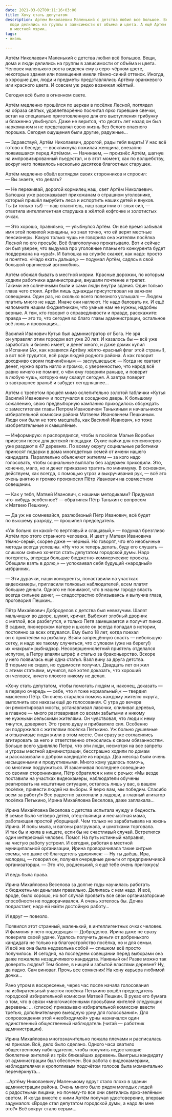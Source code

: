 ```yaml
---
date: 2021-03-02T00:11:16+03:00
title: Хочу стать депутатом
description: Артем Николаевич Маленький с детства любил все большое. Вещи, дома и
  люди делились на группы в зависимости от объема и цвета. А ещё Артем обожал бывать
  в местной мэрии…
tags:
- жизнь

---
```

Артём Николаевич Маленький с&nbsp;детства любил всё большое. Вещи, дома и&nbsp;люди делились на&nbsp;группы в&nbsp;зависимости от&nbsp;объёма и&nbsp;цвета. Человек маленького роста виделся ему в&nbsp;<nobr>серо-чёрном</nobr> цвете, некоторые здания или помещения имели <nobr>тёмно-синий</nobr> оттенок. Иногда, в&nbsp;хорошие дни, люди и&nbsp;предметы представлялись Артёму оранжевого или красного цвета. И&nbsp;совсем уж&nbsp;редко возникал жёлтый.

Сегодня всё было в&nbsp;огненном свете.

Артём медленно прошёлся по&nbsp;церкви в&nbsp;посёлке Лесной, поглядел на&nbsp;образа святых, удовлетворённо посчитал ярко горевшие свечки, встал на&nbsp;специально приготовленную для его выступления трибунку и&nbsp;блаженно улыбнулся. Даже не&nbsp;верится, что десять лет назад он&nbsp;был наркоманом и&nbsp;не&nbsp;представлял свою жизнь без белого опасного порошка. Сегодня ощущения были&nbsp;другие, радужные&hellip;

&mdash;&nbsp;Здравствуй, Артём Николаевич, дорогой, рады тебя видеть! У&nbsp;нас всё готово к&nbsp;беседе,&nbsp;&mdash; воскликнула пожилая женщина, внезапно появившаяся перед Артёмом.
&mdash;&nbsp;Начинаем,&nbsp;&mdash; произнёс Артём, шагнув на&nbsp;импровизированный пьедестал, и&nbsp;в&nbsp;этот момент, как по&nbsp;волшебству, вокруг него появилось несколько десятков благостных старушек.

Артём медленно обвёл взглядом своих сторонников и&nbsp;спросил:
&mdash;&nbsp;Вы&nbsp;знаете, что делать?

&mdash;&nbsp;Не&nbsp;переживай, дорогой кормилец наш, свет Артём Николаевич. Батюшка уже рассказывает прихожанам о&nbsp;страшном уголовнике, который пришёл вырубить леса и&nbsp;испортить наших детей и&nbsp;внуков. Ты&nbsp;(и&nbsp;только ты!)&nbsp;&mdash; наш спаситель, наш защитник от&nbsp;злых сил,&nbsp;&mdash; ответила интеллигентная старушка в&nbsp;жёлтой кофточке и&nbsp;золотистых очках.

&mdash;&nbsp;Это хорошо, правильно,&nbsp;&mdash; улыбнулся Артём. Он&nbsp;всё время забывал имя этой пожилой женщины, но&nbsp;знал точно, что ей&nbsp;верят местные пенсионеры. Какую только чушь не&nbsp;говорила она жителям посёлка Лесной по&nbsp;его просьбе. Всё благополучно прокатывало. Вот и&nbsp;сейчас он&nbsp;был уверен, что выдумка про уголовные планы его конкурента будет поддержана на&nbsp;&laquo;ура!&raquo;. И&nbsp;батюшка на&nbsp;службе скажет, как надо: просто и&nbsp;понятно. &laquo;Надо ехать дальше,&raquo;&nbsp;&mdash; подумал Артём, садясь в&nbsp;свой большой оранжевый автомобиль.

Артём обожал бывать в&nbsp;местной мэрии. Красные дорожки, по&nbsp;которым ходили работники администрации, внушали почтение и&nbsp;трепет. Такими&nbsp;же солнечными были и&nbsp;сами люди внутри здания. Один только глава чего стоил. Артём лишь однажды присутствовал на&nbsp;важном совещании. Один раз, но&nbsp;сколько всего полезного услышал:
&mdash;&nbsp;Людям платить много не&nbsp;надо. Иначе они наглеют. Не&nbsp;надо баловать их. И&nbsp;ещё напомните нашим бюджетникам, что умные нам не&nbsp;нужны, надобны верные. А&nbsp;тем, кто говорит о&nbsp;справедливости и&nbsp;правде, расскажите: правда&nbsp;&mdash; это то, что сегодня во&nbsp;благо главы администрации, остальное всё ложь и&nbsp;провокация&hellip;

Василий Иванович Кутья был администратор от&nbsp;Бога. Не&nbsp;зря он&nbsp;управлял этим городом вот уже 20 лет. И&nbsp;казалось&nbsp;бы&nbsp;&mdash; всё уже заработал: и&nbsp;бизнес имеет, и&nbsp;денег много, и&nbsp;даже домик купил в&nbsp;Испании (Ах, как нравился Артёму <nobr>жёлто-красный</nobr> флаг этой страны!), а&nbsp;вот всё трудится, всё ради людей родного района. А&nbsp;как говорит доходчиво своим подчинённым&nbsp;&mdash; заслушаешься:
&mdash;&nbsp;Когда не&nbsp;хватает денег, нужно врать нагло и&nbsp;громко, с&nbsp;уверенностью, что народ всё равно ничего не&nbsp;помнит, о&nbsp;чём ему говорили раньше, и&nbsp;поверит в&nbsp;любую чушь, которую ему скажут сегодня. А&nbsp;завтра поверит в&nbsp;завтрашнее враньё и&nbsp;забудет сегодняшнее&hellip;

Артём с&nbsp;трепетом прошёл мимо ослепительно золотой таблички &laquo;Кутья Василий Иванович&raquo; и&nbsp;постучался в&nbsp;соседнюю дверь. К&nbsp;большому сожалению, свою предвыборную кампанию приходилось обсуждать с&nbsp;заместителем главы Петром Ивановичем Танькиным и&nbsp;начальником избирательной комиссии района Матвеем Ивановичем Пешкиным. Люди они были не&nbsp;того масштаба, как Василий Иванович, но&nbsp;тоже изобретательные и&nbsp;смышлёные.

&mdash;&nbsp;Информирую: я&nbsp;распорядился, чтобы в&nbsp;посёлок Малые Воробьи привезли песок для детской площадки. Сухие пайки для пенсионеров уже раздают в&nbsp;47 деревнях. По&nbsp;всему округу социальные работники приносят подарки в&nbsp;дома многодетных семей от&nbsp;имени нашего кандидата. Параллельно объясняют жителям&nbsp;&mdash; за&nbsp;кого надо голосовать, чтобы социальные выплаты без задержек приходили. Это, конечно, мало, но&nbsp;и&nbsp;денег приказано тратить по&nbsp;минимуму. В&nbsp;основном, действуем, как всегда, с&nbsp;помощью угроз и&nbsp;выкручивания рук,&nbsp;&mdash; всё это очень внятно и&nbsp;громко произносил Пётр Иванович на&nbsp;совместном совещании.

&mdash;&nbsp;Как у&nbsp;тебя, Матвей Иванович, с&nbsp;нашими методиками? Придумал <nobr>что-нибудь</nobr> особенное? &mdash;&nbsp;обратился Пётр Танькин с&nbsp;вопросом к&nbsp;Матвею Пешкину.

&mdash;&nbsp;Да&nbsp;уж&nbsp;не&nbsp;сомневайся, разлюбезный Пётр Иванович, всё будет по&nbsp;высшему разряду,&nbsp;&mdash; прошипел председатель.

&laquo;Уж&nbsp;больно он&nbsp;<nobr>какой-то</nobr> вертлявый и&nbsp;слащавый,&raquo;&nbsp;&mdash; подумал брезгливо Артём про этого странного человека. И&nbsp;цвет у&nbsp;Матвея Ивановича <nobr>тёмно-серый</nobr>, скорее даже&nbsp;&mdash; чёрный. Но&nbsp;говорят, что его необычные методы всегда успешны. &laquo;Ну&nbsp;что&nbsp;ж теперь делать, буду его слушать&nbsp;&mdash; слишком сильно хочется стать депутатом городской думы. Надо потерпеть, впереди большие <nobr>бюджетно-коммерческие</nobr> проекты. Обещали взять в&nbsp;долю,&raquo;&nbsp;&mdash; успокаивал себя будущий &laquo;народный&raquo; избранник.

&mdash;&nbsp;Эти дурачки, наши конкуренты, понаставили на&nbsp;участках видеокамеры, пригласили толковых наблюдателей, всем платят большие деньги. Одного не&nbsp;понимают, что в&nbsp;нашем городе власть всегда сильнее денег,&nbsp;&mdash; сладострастно облизываясь и&nbsp;выпучив глаза, проговорил Пешкин&hellip;

Пётр Михайлович Доброделов с&nbsp;детства был невезучим. Шалят мальчишки во&nbsp;дворе, шумят, кричат. Выбежит злобный дворник с&nbsp;метлой, все разбегутся, и&nbsp;только Петя замешкается и&nbsp;получит пинка. В&nbsp;садике, пионерском лагере и&nbsp;школе он&nbsp;всегда попадал в&nbsp;истории, постоянно за&nbsp;всех отдувался. Ему было 18 лет, когда поехал он&nbsp;с&nbsp;приятелем на&nbsp;рыбалку. Взяли запрещённую снасть&nbsp;&mdash; небольшую сетку, и&nbsp;надо&nbsp;же такому случиться, что с&nbsp;уловом (уже на&nbsp;берегу!) их&nbsp;&laquo;накрыл&raquo; рыбнадзор. Несовершеннолетний приятель отделался испугом, а&nbsp;Петру впаяли штраф и&nbsp;статью за&nbsp;браконьерство. Вскоре у&nbsp;него появилась ещё одна статья. Взял вину за&nbsp;друга детства. В&nbsp;тюрьме не&nbsp;сидел, но&nbsp;судимости получил. Двадцать лет он&nbsp;жил с&nbsp;этими статьями, мучился, всё хотел доказать, что хороший он&nbsp;человек, ничего плохого никому не&nbsp;делал.

&laquo;Хочу стать депутатом, чтобы помогать людям и, наконец, доказать&nbsp;&mdash; в&nbsp;первую очередь&nbsp;&mdash; себе, что я&nbsp;тоже нормальный,&laquo;&nbsp;&mdash; твердил мысленно Пётр. Он&nbsp;очень старался помочь каждому жителю округа, выполнить все наказы ещё до&nbsp;голосования. С&nbsp;утра до&nbsp;вечера он&nbsp;ремонтировал мосты, устанавливал лавочки, спиливал деревья, а&nbsp;главное&nbsp;&mdash; много разговаривал со&nbsp;всеми забытыми и&nbsp;никому не&nbsp;нужными сельскими жителями. Он&nbsp;чувствовал, что люди к&nbsp;нему тянутся, доверяют. Это грело душу и&nbsp;прибавляло сил. Особенно он&nbsp;подружился с&nbsp;жителями посёлка Петькино. Уж&nbsp;больно душевные и&nbsp;отзывчивые люди жили в&nbsp;этом месте. Они сразу&nbsp;же согласились агитировать за&nbsp;него и&nbsp;ответственно относились к&nbsp;своим обязанностям. Больше всего удивляло Петра, что эти люди, несмотря на&nbsp;все запреты и&nbsp;угрозы местной администрации, бесстрашно ходили по&nbsp;домам и&nbsp;рассказывали о&nbsp;добром кандидате из&nbsp;народа. Два месяца были очень насыщенными и&nbsp;продуктивными. Много кому удалось помочь, со&nbsp;многими подружиться. И&nbsp;заканчивая последнее совещание со&nbsp;своими сторонниками, Пётр обратился к&nbsp;ним с&nbsp;речью: &laquo;Мы&nbsp;везде поставили на&nbsp;участках видеокамеры, наблюдатели обучены реагировать на&nbsp;нештатные ситуации, осталось лишь у&nbsp;вас, в&nbsp;вашем посёлке, привести людей на&nbsp;выборы. Я&nbsp;верю вам, мы&nbsp;победим. Спасибо всем за&nbsp;работу!&raquo; Все радостно захлопали в&nbsp;ладоши, а&nbsp;главный агитатор посёлка Петькино, Ирина Михайловна Веселова, даже заплакала&hellip;

Ирина Михайловна Веселова с&nbsp;детства испытала нужду и&nbsp;бедность. В&nbsp;семье было четверо детей, <nobr>отец-пьяница</nobr> и&nbsp;несчастная мама, работающая простой уборщицей. Чем только не&nbsp;зарабатывала на&nbsp;жизнь Ирина. И&nbsp;полы мыла, и&nbsp;вагоны разгружала, и&nbsp;шмотками торговала. И&nbsp;так&nbsp;бы и&nbsp;жила в&nbsp;нищете, если&nbsp;бы не&nbsp;счастливый случай. Встретился один интересный человек. Помог.&nbsp;На&nbsp;путь истинный направил, на&nbsp;чистую работу устроил. И&nbsp;сегодня, работая в&nbsp;местной муниципальной организации, Ирина проворачивала такие хитрые схемы, что даже её&nbsp;благодетель удивлялся:
&mdash;&nbsp;Ну&nbsp;ты&nbsp;даёшь, Ира, молодец,&nbsp;&mdash; говорил он, получая очередные деньги от&nbsp;предприимчивой организаторши.
&mdash;&nbsp;Это что, родненький, я&nbsp;ещё тебе очень пригожусь!

И&nbsp;ведь была права.

Ирина Михайловна Веселова за&nbsp;долгие годы научилась работать с&nbsp;бюджетными деньгами правильно. Делилась с&nbsp;кем надо. И&nbsp;всё, вроде, было хорошо, но&nbsp;вот случай проявить все свои организаторские способности не&nbsp;подворачивался. А&nbsp;очень хотелось&nbsp;бы. Дочка подрастает, надо ей&nbsp;найти достойную работу&hellip;

И&nbsp;вдруг&nbsp;&mdash; повезло.

Появился этот странный, маленький, в&nbsp;интеллигентных очках человек. И&nbsp;фамилия у&nbsp;него подходящая&nbsp;&mdash; Доброделов. Ирина даже не&nbsp;сразу поверила своей удаче. Удалось получить деньги от&nbsp;добренького кандидата не&nbsp;только на&nbsp;благоустройство посёлка, но&nbsp;и&nbsp;для семьи. И&nbsp;всё&nbsp;же она была недовольна собой&nbsp;&mdash; слишком всё просто получилось. И&nbsp;сегодня, на&nbsp;последнем совещании перед выборами она даже пожалела незадачливого кандидата. Наивный он! Разве можно так доверять людям? Тем более, в&nbsp;нищей и&nbsp;забытой властями деревне? Ну, да&nbsp;ладно. Сам виноват. Прочь все сомнения! На&nbsp;кону карьера любимой дочки&hellip;

Рано утром в&nbsp;воскресенье, через час после начала голосования на&nbsp;избирательный участок посёлка Петькино вошёл председатель городской избирательной комиссии Матвей Пешкин. В&nbsp;руках его бумага о&nbsp;том, что в&nbsp;связи &laquo;многочисленными просьбами жителей следующих деревень: &hellip; (список) приказываю избирательной комиссии ввести третью, дополнительную выездную урну для голосования&raquo;. Для сопровождения этой &laquo;необходимой&raquo; урны назначался один единственный общественный наблюдатель (читай&nbsp;&mdash; работник администрации).

Ирина Михайловна многозначительно пожала плечами и&nbsp;расписалась на&nbsp;приказе. Всё, дело было сделано. Одного часа хватило общественному наблюдателю, чтобы получить недостающие бюллетени жителей из&nbsp;трёх ближайших деревень. Выигрыш кандидату от&nbsp;администрации был обеспечен. Вся работа с&nbsp;видеокамерами, наблюдателями и&nbsp;кропотливым подсчётом голосов была моментально перечёркнута&hellip;

&hellip;Артёму Николаевичу Маленькому вдруг стало плохо в&nbsp;здании администрации района. Очень много было рядом молодых людей с&nbsp;радостными лицами, но&nbsp;<nobr>почему-то</nobr> все они светились <nobr>ярко-зелёным</nobr> светом. И&nbsp;когда вместе с&nbsp;ними Артём получал удостоверение, впервые задумался: &laquo;Вроде стал депутатом городской думы, а&nbsp;надо&nbsp;ли мне это?&raquo; Всё вокруг стало серым&hellip;